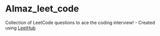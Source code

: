 # Almaz_leet_code
Collection of LeetCode questions to ace the coding interview! - Created using [LeetHub](https://github.com/QasimWani/LeetHub)
